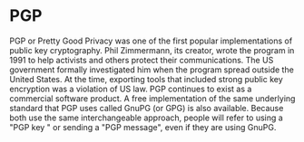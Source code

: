 [Title]: # (PGP)
[Order]: # (90)

# PGP

PGP or Pretty Good Privacy was one of the first popular implementations of public key cryptography. Phil Zimmermann, its creator, wrote the program in 1991 to help activists and others protect their communications. The US government formally investigated him when the program spread outside the United States. At the time, exporting tools that included strong public key encryption was a violation of US law. PGP continues to exist as a commercial software product. A free implementation of the same underlying standard that PGP uses called GnuPG (or GPG) is also available. Because both use the same interchangeable approach, people will refer to using a "PGP key " or sending a "PGP message", even if they are using GnuPG.